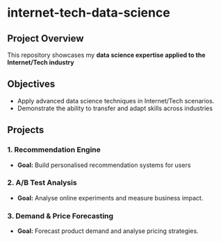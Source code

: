 # internet-tech-data-science

## Project Overview
This repository showcases my **data science expertise applied to the Internet/Tech industry**

## Objectives
- Apply advanced data science techniques in Internet/Tech scenarios.
- Demonstrate the ability to transfer and adapt skills across industries


## Projects

### 1. Recommendation Engine
- **Goal:** Build personalised recommendation systems for users

### 2. A/B Test Analysis
- **Goal:** Analyse online experiments and measure business impact.

  
### 3. Demand & Price Forecasting
- **Goal:** Forecast product demand and analyse pricing strategies.
